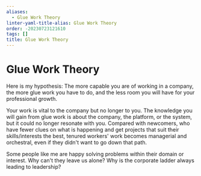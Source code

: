 ```yaml
---
aliases:
  - Glue Work Theory
linter-yaml-title-alias: Glue Work Theory
order: -20230723121610
tags: []
title: Glue Work Theory
---
```


# Glue Work Theory

Here is my hypothesis: The more capable you are of working in a company, the more glue work you have to do, and the less room you will have for your professional growth.

Your work is vital to the company but no longer to you. The knowledge you will gain from glue work is about the company, the platform, or the system, but it could no longer resonate with you. Compared with newcomers, who have fewer clues on what is happening and get projects that suit their skills/interests the best, tenured workers' work becomes managerial and orchestral, even if they didn't want to go down that path.

Some people like me are happy solving problems within their domain or interest. Why can't they leave us alone? Why is the corporate ladder always leading to leadership?